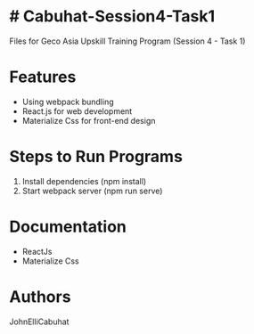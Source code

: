 # # Cabuhat-Session4-Task1
Files for Geco Asia Upskill Training Program (Session 4 - Task 1)
# Features
 - Using webpack bundling
 - React.js for web development
 - Materialize Css for front-end design
# Steps to Run Programs
1. Install dependencies (npm install)
2. Start webpack server (npm run serve)
# Documentation
- ReactJs
- Materialize Css

# Authors
JohnElliCabuhat
